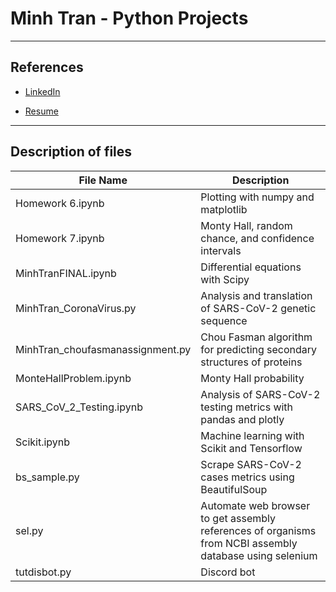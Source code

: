 # Minh Tran - Python Projects 

---

## References

- [LinkedIn](https://www.linkedin.com/in/minh-tran-a5206616a/)

- [Resume](https://1drv.ms/w/s!AuhXbP8CWYaOgnFcuYg3f0B0bBnU?e=N0lTds)

---
## Description of files

| File Name      | Description |
| ----------- | ----------- |
| Homework 6.ipynb |Plotting with numpy and matplotlib|
| Homework 7.ipynb | Monty Hall, random chance, and confidence intervals       |
|MinhTranFINAL.ipynb|Differential equations with Scipy|
|MinhTran_CoronaVirus.py|Analysis and translation of SARS-CoV-2 genetic sequence|
|MinhTran_choufasmanassignment.py|Chou Fasman algorithm for predicting secondary structures of proteins|
|MonteHallProblem.ipynb|Monty Hall probability|
|SARS_CoV_2_Testing.ipynb|Analysis of SARS-CoV-2 testing metrics with pandas and plotly|\
|Scikit.ipynb|Machine learning with Scikit and Tensorflow|
|bs_sample.py|Scrape SARS-CoV-2 cases metrics using BeautifulSoup|
|sel.py|Automate web browser to get assembly references of organisms from NCBI assembly database using selenium|
|tutdisbot.py |Discord bot|
